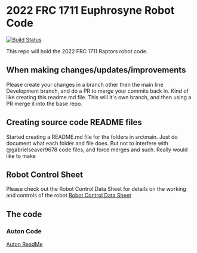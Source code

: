 # 2022 FRC 1711 Euphrosyne Robot Code

[![Build Status](https://github.com//frc1711/Euphrosyne/actions/workflows/main.yml/badge.svg)](https://github.com//frc1711/Euphrosyne/actions/workflows/main.yml)

This repo will hold the 2022 FRC 1711 Raptors robot code.

## When making changes/updates/improvements

Please create your changes in a branch other then the main line Development branch, and do a PR to merge your commits back in.  Kind of like creating this readme.md file.  This will it's own branch, and then using a PR merge it into the base repo.

## Creating source code README files

Started creating a README.md file for the folders in src\main.  Just do document what each folder and file does.  But not to interfere with @gabrielseaver9678 code files, and force merges and such.  Really would like to make 

## Robot Control Sheet

Please check out the Robot Control Data Sheet for details on the working and controls of the robot
[Robot Control Data Sheet](RCS.md)

## The code
### Auton Code
[Auton ReadMe](./src/main/java/frc/robot/commands/auton/)

